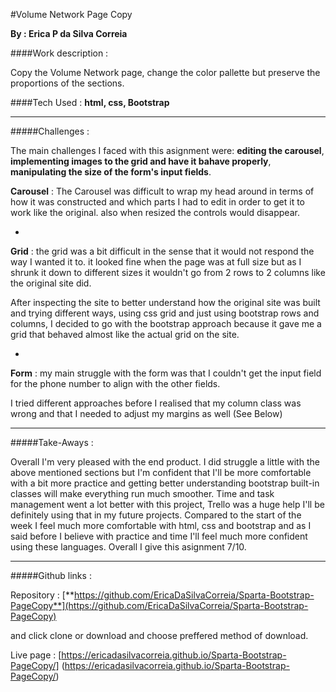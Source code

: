 #Volume Network Page Copy

**By : Erica P da Silva Correia**

####Work description :

Copy the Volume Network page, change the color pallette but preserve the proportions of the sections.

####Tech Used :
**html, css, Bootstrap**

-----

#####Challenges :

The main challenges I faced with this asignment were: **editing the carousel**, **implementing images to the grid and have it bahave properly**, **manipulating the size of the form's input fields**.


**Carousel** : The Carousel was difficult to wrap my head around in terms of how it was constructed and which parts I had to edit in order to get it to work like the original. also when resized the controls would disappear.

-

**Grid** : the grid was a bit difficult in the sense that it would not respond the way I wanted it to. it looked fine when the page was at full size but as I shrunk it down to different sizes it wouldn't go from 2 rows to 2 columns like the original site did.

After inspecting the site to better understand how the original site was built and trying different ways, using css grid and just using bootstrap rows and columns, I decided to go with the bootstrap approach because it gave me a grid that behaved almost like the actual grid on the site.

-
**Form** : my main struggle with the form was that I couldn't get the input field for the phone number to align with the other fields.

I tried different approaches before I realised that my column class was wrong and that I needed to adjust my margins as well (See Below)

-----

#####Take-Aways :

Overall I'm very pleased with the end product. I did struggle a little with the above mentioned sections but I'm confident that I'll be more comfortable with a bit more practice and getting better understanding bootstrap built-in classes will make everything run much smoother. Time and task management went a lot better with this project, Trello was a huge help I'll be definitely using that in my future projects. Compared to the start of the week I feel much more comfortable with html, css and bootstrap and as I said before I believe with practice and time I'll feel much more confident using these languages. Overall I give this asignment 7/10.

-----

#####Github links :

Repository :
[**https://github.com/EricaDaSilvaCorreia/Sparta-Bootstrap-PageCopy**](https://github.com/EricaDaSilvaCorreia/Sparta-Bootstrap-PageCopy)


and click clone or download and choose preffered method of download.


Live page : [https://ericadasilvacorreia.github.io/Sparta-Bootstrap-PageCopy/]
(https://ericadasilvacorreia.github.io/Sparta-Bootstrap-PageCopy/)
